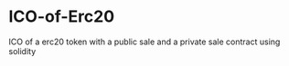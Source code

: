 # ICO-of-Erc20
ICO of a erc20 token with a public sale and a private sale contract using solidity  

